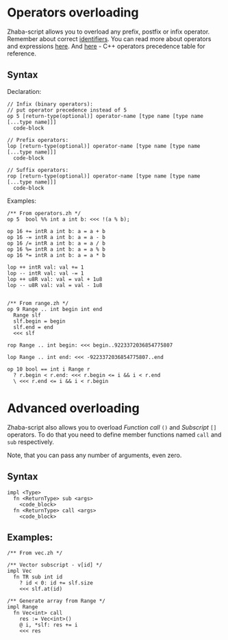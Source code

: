 # Operators overloading

Zhaba-script allows you to overload any prefix, postfix or infix operator. Remember about correct [identifiers](https://wgmlgz.github.io/zhaba/?page=docs&chapter=2). You can read more about operators and expressions [here](https://wgmlgz.github.io/zhaba/?page=docs&chapter=3). And [here](https://en.cppreference.com/w/cpp/language/operator_precedence) - C++ operators precedence table for reference.

## Syntax

Declaration:

```zh
// Infix (binary operators):
// put operator precedence instead of 5
op 5 [return-type(optional)] operator-name [type name [type name [...type name]]]
  code-block

// Prefix operators:
lop [return-type(optional)] operator-name [type name [type name [...type name]]]
  code-block

// Suffix operators:
rop [return-type(optional)] operator-name [type name [type name [...type name]]]
  code-block
```

Examples:

```zh
/** From operators.zh */
op 5  bool %% int a int b: <<< !(a % b);

op 16 += intR a int b: a = a + b
op 16 -= intR a int b: a = a - b
op 16 /= intR a int b: a = a / b
op 16 %= intR a int b: a = a % b
op 16 *= intR a int b: a = a * b

lop ++ intR val: val += 1
lop -- intR val: val -= 1
lop ++ u8R val: val = val + 1u8
lop -- u8R val: val = val - 1u8


/** From range.zh */
op 9 Range .. int begin int end
  Range slf
  slf.begin = begin
  slf.end = end
  <<< slf

rop Range .. int begin: <<< begin..9223372036854775807

lop Range .. int end: <<< -9223372036854775807..end

op 10 bool == int i Range r
  ? r.begin < r.end: <<< r.begin <= i && i < r.end
  \ <<< r.end <= i && i < r.begin
```

# Advanced overloading

Zhaba-script also allows you to overload _Function call_ `()` and _Subscript_ `[]` operators. To do that you need to define member functions named `call` and `sub` respectively.

Note, that you can pass any number of arguments, even zero.

## Syntax

```zh
impl <Type>
  fn <ReturnType> sub <args>
    <code_block>
  fn <ReturnType> call <args>
    <code_block>
```

## Examples:

```zh
/** From vec.zh */

/** Vector subscript - v[id] */
impl Vec
  fn TR sub int id
    ? id < 0: id += slf.size
    <<< slf.at(id)

/** Generate array from Range */
impl Range
  fn Vec<int> call
    res := Vec<int>()
    @ i, *slf: res += i
    <<< res
```
